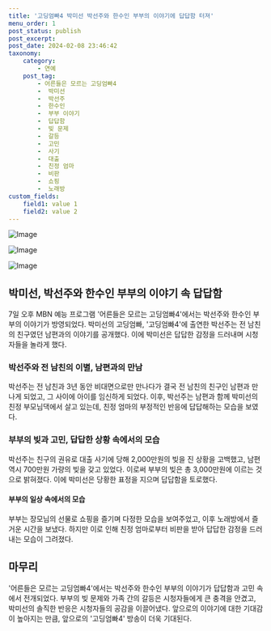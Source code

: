 ```yaml
---
title: '고딩엄빠4 박미선 박선주와 한수인 부부의 이야기에 답답함 터져'
menu_order: 1
post_status: publish
post_excerpt: 
post_date: 2024-02-08 23:46:42
taxonomy:
    category:
        - 연예
    post_tag:
        - 어른들은 모르는 고딩엄빠4
        -  박미선
        -  박선주
        -  한수인
        -  부부 이야기
        -  답답함
        -  빚 문제
        -  갈등
        -  고민
        -  사기
        -  대출
        -  친정 엄마
        -  비판
        -  쇼핑
        -  노래방
custom_fields:
    field1: value 1
    field2: value 2
---
```


![Image](https://mimgnews.pstatic.net/image/109/2024/02/08/0005014759_001_20240208070805507.png?type=w540)

![Image](https://ssl.pstatic.net/mimgnews/image/109/2024/02/08/0005014759_002_20240208070805547.png?type=w540)

![Image](https://mimgnews.pstatic.net/image/109/2024/02/08/0005014759_003_20240208070805569.png?type=w540)

## 박미선, 박선주와 한수인 부부의 이야기 속 답답함
7일 오후 MBN 예능 프로그램 '어른들은 모르는 고딩엄빠4'에서는 박선주와 한수인 부부의 이야기가 방영되었다. 박미선의 고딩엄빠, '고딩엄빠4'에 출연한 박선주는 전 남친의 친구였던 남편과의 이야기를 공개했다. 이에 박미선은 답답한 감정을 드러내며 시청자들을 놀라게 했다.
### 박선주와 전 남친의 이별, 남편과의 만남
박선주는 전 남친과 3년 동안 비대면으로만 만나다가 결국 전 남친의 친구인 남편과 만나게 되었고, 그 사이에 아이를 임신하게 되었다. 이후, 박선주는 남편과 함께 박미선의 친정 부모님댁에서 살고 있는데, 친정 엄마의 부정적인 반응에 답답해하는 모습을 보였다.
### 부부의 빚과 고민, 답답한 상황 속에서의 모습
박선주는 친구의 권유로 대출 사기에 당해 2,000만원의 빚을 진 상황을 고백했고, 남편 역시 700만원 가량의 빚을 갖고 있었다. 이로써 부부의 빚은 총 3,000만원에 이르는 것으로 밝혀졌다. 이에 박미선은 당황한 표정을 지으며 답답함을 토로했다. 
#### 부부의 일상 속에서의 모습
부부는 장모님의 선물로 쇼핑을 즐기며 다정한 모습을 보여주었고, 이후 노래방에서 즐거운 시간을 보냈다. 하지만 이로 인해 친정 엄마로부터 비판을 받아 답답한 감정을 드러내는 모습이 그려졌다. 
## 마무리
'어른들은 모르는 고딩엄빠4'에서는 박선주와 한수인 부부의 이야기가 답답함과 고민 속에서 전개되었다. 부부의 빚 문제와 가족 간의 갈등은 시청자들에게 큰 충격을 안겼고, 박미선의 솔직한 반응은 시청자들의 공감을 이끌어냈다. 앞으로의 이야기에 대한 기대감이 높아지는 만큼, 앞으로의 '고딩엄빠4' 방송이 더욱 기대된다.
